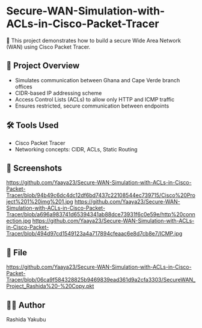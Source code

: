 # Secure-WAN-Simulation-with-ACLs-in-Cisco-Packet-Tracer
🔐 This project demonstrates how to build a secure Wide Area Network (WAN) using Cisco Packet Tracer.

## 🧱 Project Overview

- Simulates communication between Ghana and Cape Verde branch offices
- CIDR-based IP addressing scheme
- Access Control Lists (ACLs) to allow only HTTP and ICMP traffic
- Ensures restricted, secure communication between endpoints

## 🛠 Tools Used

- Cisco Packet Tracer
- Networking concepts: CIDR, ACLs, Static Routing

## 📸 Screenshots
https://github.com/Yaaya23/Secure-WAN-Simulation-with-ACLs-in-Cisco-Packet-Tracer/blob/94b49c6dc4dc12df6bd7437c22108544ec739715/Cisco%20Project%201%20img%201.jpg
https://github.com/Yaaya23/Secure-WAN-Simulation-with-ACLs-in-Cisco-Packet-Tracer/blob/a696a983741d65394341ab88dce73931f6c0e59e/http%20connection.jpg
https://github.com/Yaaya23/Secure-WAN-Simulation-with-ACLs-in-Cisco-Packet-Tracer/blob/494d97cd1549123a4a717894cfeaac6e8d7cb8e7/ICMP.jpg

## 📂 File
https://github.com/Yaaya23/Secure-WAN-Simulation-with-ACLs-in-Cisco-Packet-Tracer/blob/06ca9f584328825b9469839ead361d9a2cfa3303/SecureWAN_Project_Rashida%20-%20Copy.pkt
## 🙋‍♀️ Author

Rashida Yakubu
